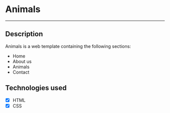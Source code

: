 # Animals
------------
## Description
Animals is a web template containing the following sections:
- Home
- About us
- Animals
- Contact

## Technologies used
- [x] HTML
- [x] CSS